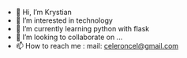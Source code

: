 - 👋 Hi, I’m Krystian
- 👀 I’m interested in technology
- 🌱 I’m currently learning python with flask
- 💞️ I’m looking to collaborate on ...
- 📫 How to reach me : mail: celeroncel@gmail.com

<!---
kmotala/kmotala is a ✨ special ✨ repository because its `README.md` (this file) appears on your GitHub profile.
You can click the Preview link to take a look at your changes.
--->
